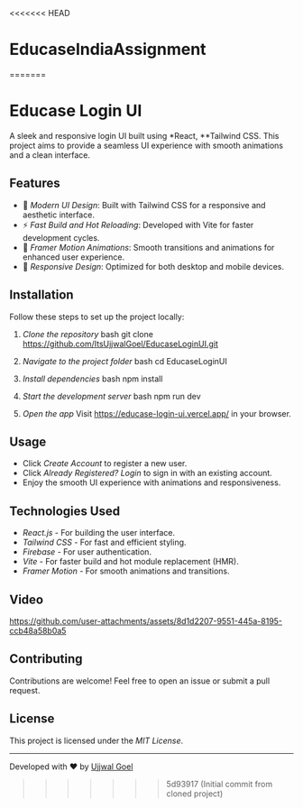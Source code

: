 <<<<<<< HEAD
# EducaseIndiaAssignment
=======
# Educase Login UI

A sleek and responsive login UI built using *React, **Tailwind CSS. This project aims to provide a seamless UI experience with smooth animations and a clean interface.

## Features
- 🎨 *Modern UI Design*: Built with Tailwind CSS for a responsive and aesthetic interface.
- ⚡ *Fast Build and Hot Reloading*: Developed with Vite for faster development cycles.
- 🚀 *Framer Motion Animations*: Smooth transitions and animations for enhanced user experience.
- 📱 *Responsive Design*: Optimized for both desktop and mobile devices.

## Installation
Follow these steps to set up the project locally:

1. *Clone the repository*
   bash
   git clone https://github.com/ItsUjjwalGoel/EducaseLoginUI.git
   
2. *Navigate to the project folder*
   bash
   cd EducaseLoginUI
   
3. *Install dependencies*
   bash
   npm install
   
4. *Start the development server*
   bash
   npm run dev
   
5. *Open the app*
   Visit https://educase-login-ui.vercel.app/ in your browser.

## Usage
- Click *Create Account* to register a new user.
- Click *Already Registered? Login* to sign in with an existing account.
- Enjoy the smooth UI experience with animations and responsiveness.

## Technologies Used
- *React.js* - For building the user interface.
- *Tailwind CSS* - For fast and efficient styling.
- *Firebase* - For user authentication.
- *Vite* - For faster build and hot module replacement (HMR).
- *Framer Motion* - For smooth animations and transitions.

## Video

https://github.com/user-attachments/assets/8d1d2207-9551-445a-8195-ccb48a58b0a5


## Contributing
Contributions are welcome! Feel free to open an issue or submit a pull request.

## License
This project is licensed under the *MIT License*.

---
Developed with ❤ by [Ujjwal Goel](https://github.com/ItsUjjwalGoel)
>>>>>>> 5d93917 (Initial commit from cloned project)
